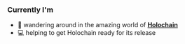 ### Currently I'm

- 🌊 wandering around in the amazing world of **[Holochain](https://github.com/holochain)**
- 💻 helping to get Holochain ready for its release
